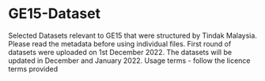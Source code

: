 # GE15-Dataset

Selected Datasets relevant to GE15 that were structured by Tindak Malaysia. Please read the metadata before using individual files. First round of datasets were uploaded on 1st December 2022. The datasets will be updated in December and January 2022. Usage terms - follow the licence terms provided
